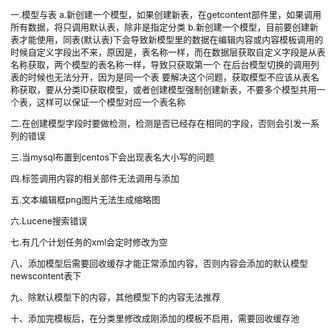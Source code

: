 ﻿一.模型与表
   a.新创建一个模型，如果创建新表，在getcontent部件里，如果调用所有数据，将只调用默认表，除非是指定分类
   b.新创建一个模型，目前要创建新表才能使用，同表(默认表)下会导致新模型里的数据在编辑内容或内容模板调用的时候自定义字段出不来，原因是，表名称一样，而在数据层获取自定义字段是从表名称获取，两个模型的表名称一样，导致只获取第一个
     在后台模型切换的调用列表的时候也无法分开，因为是同一个表
	 要解决这个问题，获取模型不应该从表名称获取，要从分类ID获取模型，或者创建模型强制创建新表，不要多个模型共用一个表，这样可以保证一个模型对应一个表名称

二.在创建模型字段时要做检测，检测是否已经存在相同的字段，否则会引发一系列的错误

三.当mysql布置到centos下会出现表名大小写的问题

四.标签调用内容的相关部件无法调用与添加

五.文本编辑框png图片无法生成缩略图

六.Lucene搜索错误

七.有几个计划任务的xml会定时修改为空

八、添加模型后需要回收缓存才能正常添加内容，否则内容会添加的默认模型newscontent表下

九、除默认模型下的内容，其他模型下的内容无法推荐

十、添加完模板后，在分类里修改成刚添加的模板不启用，需要回收缓存池